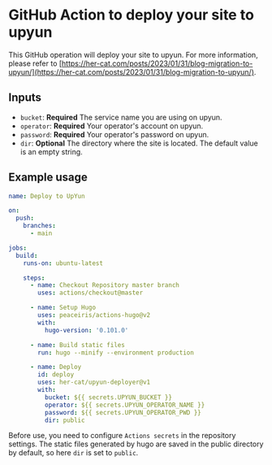 # GitHub Action to deploy your site to upyun

This GitHub operation will deploy your site to upyun. For more information, please refer to [https://her-cat.com/posts/2023/01/31/blog-migration-to-upyun/](https://her-cat.com/posts/2023/01/31/blog-migration-to-upyun/).

## Inputs

- `bucket`: **Required** The service name you are using on upyun.
- `operator`: **Required** Your operator's account on upyun.
- `password`: **Required** Your operator's password on upyun.
- `dir`: **Optional** The directory where the site is located. The default value is an empty string.

## Example usage

```yml
name: Deploy to UpYun

on:
  push:
    branches:
      - main

jobs:
  build:
    runs-on: ubuntu-latest

    steps:
      - name: Checkout Repository master branch
        uses: actions/checkout@master

      - name: Setup Hugo
        uses: peaceiris/actions-hugo@v2
        with:
          hugo-version: '0.101.0'

      - name: Build static files
        run: hugo --minify --environment production

      - name: Deploy
        id: deploy
        uses: her-cat/upyun-deployer@v1
        with:
          bucket: ${{ secrets.UPYUN_BUCKET }}
          operator: ${{ secrets.UPYUN_OPERATOR_NAME }}
          password: ${{ secrets.UPYUN_OPERATOR_PWD }}
          dir: public
```

Before use, you need to configure `Actions secrets` in the repository settings. The static files generated by hugo are saved in the public directory by default, so here `dir` is set to `public`.
